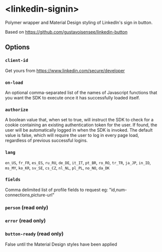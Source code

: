 # &lt;linkedin-signin&gt;

Polymer wrapper and Material Design styling of LinkedIn's sign in button.

Based on https://github.com/gustavoisensee/linkedin-button

## Options

### `client-id`

Get yours from https://www.linkedin.com/secure/developer

### `on-load`

An optional comma-separated list of the names of Javascript functions that you want the
SDK to execute once it has successfully loaded itself.

### `authorize`

A boolean value that, when set to true, will instruct the SDK to check for a cookie containing
an existing authentication token for the user.  If found, the user will be automatically logged
in when the SDK is invoked.
The default value is false, which will require the user to log in every page load, regardless of
previous successful logins.

### `lang`

`en_US`, `fr_FR`, `es_ES`, `ru_RU`, `de_DE`, `it_IT`, `pt_BR`, `ro_RO`, `tr_TR`, `ja_JP`, `in_ID`, `ms_MY`, `ko_KR`, `sv_SE`, `cs_CZ`, `nl_NL`, `pl_PL`, `no_NO`, `da_DK`

### `fields`

Comma delimited list of profile fields to request
 eg: "id,num-connections,picture-url"

### `person` (read only)

### `error` (read only)

### `button-ready` (read only)
False until the Material Design styles have been applied